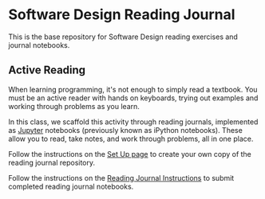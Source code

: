 # Software Design Reading Journal

This is the base repository for Software Design reading exercises and journal notebooks.

## Active Reading

When learning programming, it's not enough to simply read a textbook. You must be an active reader with hands on keyboards, trying out examples and working through problems as you learn.

In this class, we scaffold this activity through reading journals, implemented as [Jupyter](http://jupyter.org/) notebooks (previously known as iPython notebooks). These allow you to read, take notes, and work through problems, all in one place.

Follow the instructions on the [Set Up page](http://softdes.olin.build/setup/) to create your own copy of the reading journal repository.

Follow the instructions on the [Reading Journal Instructions](http://softdes.olin.build/reading-journal/) to submit completed reading journal notebooks.

